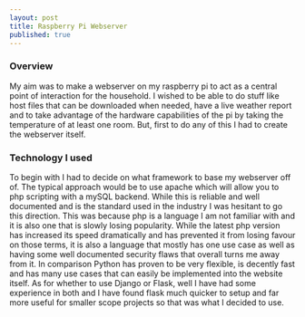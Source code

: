 ```yaml
---
layout: post
title: Raspberry Pi Webserver
published: true
---
```

### Overview
My aim was to make a webserver on my raspberry pi to act as a central point of interaction for the household. I wished to be able to do stuff like host files that can be downloaded when needed, have a live weather report and to take advantage of the hardware capabilities of the pi by taking the temperature of at least one room. But, first to do any of this I had to create the webserver itself.

### Technology I used
To begin with I had to decide on what framework to base my webserver off of. The typical approach would be to use apache which will allow you to php scripting with a mySQL backend. While this is reliable and well documented and is the standard used in the industry I was hesitant to go this direction. This was because php is a language I am not familiar with and it is also one that is slowly losing popularity. While the latest php version has increased its speed dramatically and has prevented it from losing favour on those terms, it is also a language that mostly has one use case as well as having some well documented security flaws that overall turns me away from it. In comparison Python has proven to be very flexible, is decently fast and has many use cases that can easily be implemented into the website itself. As for whether to use Django or Flask, well I have had some experience in both and I have found flask much quicker to setup and far more useful for smaller scope projects so that was what I decided to use.
